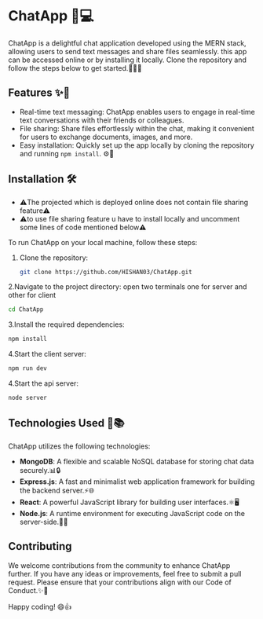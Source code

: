 # ChatApp 💬💻

ChatApp is a delightful chat application developed using the MERN stack, allowing users to send text messages and share files seamlessly. 
this app can be accessed online or by installing it locally.
Clone the repository and follow the steps below to get started.🚀💬📂

## Features ✨🚀

- Real-time text messaging: ChatApp enables users to engage in real-time text conversations with their friends or colleagues.
- File sharing: Share files effortlessly within the chat, making it convenient for users to exchange documents, images, and more.
- Easy installation: Quickly set up the app locally by cloning the repository and running `npm install`. ⚙️🚀

## Installation 🛠️

- ⚠️The projected which is deployed online does not contain file sharing feature⚠️ 
- ⚠️to use file sharing feature u have to install locally and uncomment some lines of code mentioned below⚠️


To run ChatApp on your local machine, follow these steps:

1. Clone the repository:

   ```bash
   git clone https://github.com/HISHAN03/ChatApp.git
   ```
2.Navigate to the project directory: open two terminals one for server and other for client 
   ```bash
   cd ChatApp
   ```
3.Install the required dependencies:
```bash
npm install
```
4.Start the client server:
```bash
npm run dev
```
4.Start the api server:
```bash
node server
```
## Technologies Used 🔧📚

ChatApp utilizes the following technologies:

- **MongoDB**: A flexible and scalable NoSQL database for storing chat data securely.📊🔒
- **Express.js**: A fast and minimalist web application framework for building the backend server.⚡🌐
- **React**: A powerful JavaScript library for building user interfaces.⚛️🖥️
- **Node.js**: A runtime environment for executing JavaScript code on the server-side.🚀🔧

## Contributing
We welcome contributions from the community to enhance ChatApp further. If you have any ideas or improvements,
feel free to submit a pull request. Please ensure that your contributions align with our Code of Conduct.✨🤝

Happy coding! 😄👍


   
 

